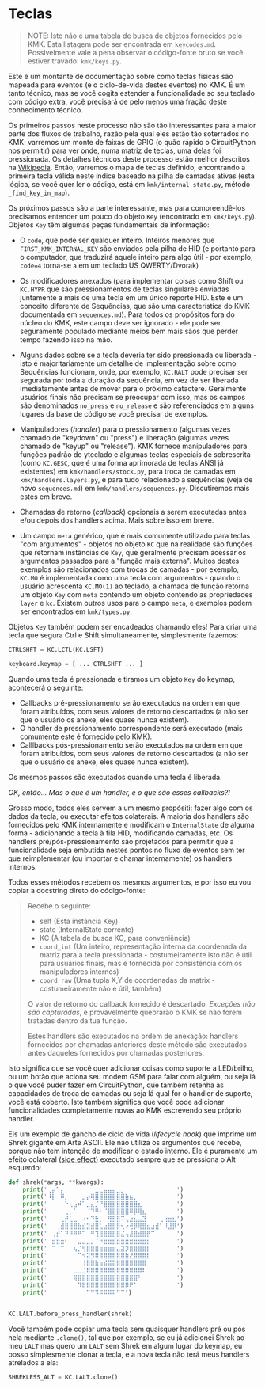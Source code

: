 # Teclas

> NOTE: Isto não é uma tabela de busca de objetos fornecidos pelo KMK. Esta
> listagem pode ser encontrada em `keycodes.md`. Possivelmente vale a pena
> observar o código-fonte bruto se você estiver travado: `kmk/keys.py`.

Este é um montante de documentação sobre como teclas físicas são mapeada para
eventos (e o ciclo-de-vida destes eventos) no KMK. É um tanto técnico, mas se
você cogita estender a funcionalidade so seu teclado com código extra, você
precisará de pelo menos uma fração deste conhecimento técnico.

Os primeiros passos neste processo não são tão interessantes para a maior parte
dos fluxos de trabalho, razão pela qual eles estão tão soterrados no KMK:
varremos um monte de faixas de GPIO (o quão rápido o CircuitPython nos permitir)
para ver onde, numa matriz de teclas, uma delas foi pressionada. Os detalhes
técnicos deste processo estão melhor descritos na
[Wikipedia](https://en.wikipedia.org/wiki/Keyboard_matrix_circuit). Então,
varremos o mapa de teclas definido, encontrando a primeira tecla válida neste
índice baseado na pilha de camadas ativas (esta lógica, se você quer ler o
código, está em `kmk/internal_state.py`, método `_find_key_in_map`).

Os próximos passos são a parte interessante, mas para compreendê-los precisamos
entender um pouco do objeto `Key` (encontrado em `kmk/keys.py`). Objetos `Key`
têm algumas peças fundamentais de informação:

* O `code`, que pode ser qualquer inteiro. Inteiros menores que
  `FIRST_KMK_INTERNAL_KEY` são enviados pela pilha de HID (e portanto para o
  computador, que traduzirá aquele inteiro para algo útil - por exemplo,
  `code=4` torna-se `a` em um teclado US QWERTY/Dvorak)

* Os modificadores anexados (para implementar coisas como Shift ou `KC.HYPR` que
  são pressionamentos de teclas singulares enviadas juntamente a mais de uma
  tecla em um único reporte HID. Este é um conceito diferente de Sequências, que
  são uma característica do KMK documentada em `sequences.md`). Para todos os
  propósitos fora do núcleo do KMK, este campo deve ser ignorado - ele pode ser
  seguramente populado mediante meios bem mais sãos que perder tempo fazendo
  isso na mão.
  
* Alguns dados sobre se a tecla deveria ter sido pressionada ou liberada - isto
  é majoritariamente um detalhe de implementação sobre como Sequências
  funcionam, onde, por exemplo, `KC.RALT` pode precisar ser segurada por toda a
  duração da sequência, em vez de ser liberada imediatamente antes de mover para
  o próximo catactere. Geralmente usuários finais não precisam se preocupar com
  isso, mas os campos são denominados `no_press` e `no_release` e são
  referenciados em alguns lugares da base de código se você precisar de
  exemplos.
  
* Manipuladores (*handler*) para o pressionamento (algumas vezes chamado de
  "keydown" ou "press") e liberação (algumas vezes chamado de "keyup" ou
  "release"). KMK fornece manipuladores para funções padrão do yteclado e
  algumas teclas especiais de sobrescrita (como `KC.GESC`, que é uma forma
  aprimorada de teclas ANSI já existentes) em `kmk/handlers/stock.py`, para
  troca de camadas em `kmk/handlers.layers.py`, e para tudo relacionado a
  sequências (veja de novo `sequences.md`) em
  `kmk/handlers/sequences.py`. Discutiremos mais estes em breve.
  
* Chamadas de retorno (*callback*) opcionais a serem executadas antes e/ou
  depois dos handlers acima. Mais sobre isso em breve.
  
* Um campo `meta` genérico, que é mais comumente utilizado para teclas "com
  argumentos" - objetos no objeto `KC` que na realidade são funções que retornam
  instâncias de `Key`, que geralmente precisam acessar os argumentos passados
  para a "função mais externa". Muitos destes exemplos são relacionados com
  trocas de camadas - por exemplo, `KC.MO` é implementada como uma tecla com
  argumentos - quando o usuário acrescenta `KC.MO(1)` ao teclado, a chamada de
  função retorna um objeto `Key` com `meta` contendo um objeto contendo as
  propriedades `layer` e `kc`. Existem outros usos para o campo `meta`, e
  exemplos podem ser encontrados em `kmk/types.py`.
  
Objetos `Key` também podem ser encadeados chamando eles! Para criar uma tecla
que segura Ctrl e Shift simultaneamente, simplesmente fazemos:

```python
CTRLSHFT = KC.LCTL(KC.LSFT)

keyboard.keymap = [ ... CTRLSHFT ... ]
```

Quando uma tecla é pressionada e tiramos um objeto `Key` do keymap, acontecerá o
seguinte:

- Callbacks pré-pressionamento serão executados na ordem em que foram
  atribuídos, com seus valores de retorno descartados (a não ser que o usuário
  os anexe, eles quase nunca existem).
- O handler de pressionamento correspondente será executado (mais comumente este
  é fornecido pelo KMK).
- Calllbacks pós-pressionamento serão executados na ordem em que foram
  atribuídos, com seus valores de retorno descartados (a não ser que o usuário
  os anexe, eles quase nunca existem).

Os mesmos passos são executados quando uma tecla é liberada.

_OK, então... Mas o que é um handler, e o que são esses callbacks?!_

Grosso modo, todos eles servem a um mesmo propósiti: fazer algo com os dados da
tecla, ou executar efeitos colaterais. A maioria dos handlers são fornecidos
pelo KMK internamente e modificam o `InternalState` de alguma forma -
adicionando a tecla à fila HID, modificando camadas, etc. Os handlers
pré/pós-pressionamento são projetados para permitir que a funcionalidade seja
embutida nestes pontos no fluxo de eventos sem ter que reimplementar (ou
importar e chamar internamente) os handlers internos.

Todos esses métodos recebem os mesmos argumentos, e por isso eu vou copiar a
docstring direto do código-fonte:

> Recebe o seguinte:
> 
> - self (Esta instância Key)
> - state (InternalState corrente)
> - KC (A tabela de busca KC, para conveniência)
> - `coord_int` (Um inteiro, representação interna da coordenada da matriz para
>   a tecla pressionada - costumeiramente isto não é útil para usuários finais,
>   mas é fornecida por consistência com os manipuladores internos)
> - `coord_raw` (Uma tupla X,Y de coordenadas da matrix - costumeiramente não é
>   útil, também)
> 
> O valor de retorno do callback fornecido é descartado. _Exceções não são
> capturadas_, e provavelmente quebrarão o KMK se não forem tratadas dentro da
> tua função.
> 
> Estes handlers são executados na ordem de anexação: handlers fornecidos por
> chamadas anteriores deste método são executados antes daqueles fornecidos por
> chamadas posteriores.

Isto significa que se você quer adicionar coisas como suporte a LED/brilho, ou
um botão que aciona seu modem GSM para falar com alguém, ou seja lá o que você
puder fazer em CircuitPython, que também retenha as capacidades de troca de
camadas ou seja lá qual for o handler de suporte, você está coberto. Isto também
significa que você pode adicionar funcionalidades completamente novas ao KMK
escrevendo seu próprio handler.

Eis um exemplo de gancho de ciclo de vida (*lifecycle hook*) que imprime um
Shrek gigante em Arte ASCII. Ele não utiliza os argumentos que recebe, porque
não tem intenção de modificar o estado interno. Ele é puramente um efeito
colateral ([side
effect](https://en.wikipedia.org/wiki/Side_effect_(computer_science))) executado
sempre que se pressiona o Alt esquerdo:

```python
def shrek(*args, **kwargs):
    print('⢀⡴⠑⡄⠀⠀⠀⠀⠀⠀⠀⣀⣀⣤⣤⣤⣀⡀⠀⠀⠀⠀⠀⠀⠀⠀⠀⠀⠀⠀')
    print('⠸⡇⠀⠿⡀⠀⠀⠀⣀⡴⢿⣿⣿⣿⣿⣿⣿⣿⣷⣦⡀⠀⠀⠀⠀⠀⠀⠀⠀⠀')
    print('⠀⠀⠀⠀⠑⢄⣠⠾⠁⣀⣄⡈⠙⣿⣿⣿⣿⣿⣿⣿⣿⣆⠀⠀⠀⠀⠀⠀⠀⠀')
    print('⠀⠀⠀⠀⢀⡀⠁⠀⠀⠈⠙⠛⠂⠈⣿⣿⣿⣿⣿⠿⡿⢿⣆⠀⠀⠀⠀⠀⠀⠀')
    print('⠀⠀⠀⢀⡾⣁⣀⠀⠴⠂⠙⣗⡀⠀⢻⣿⣿⠭⢤⣴⣦⣤⣹⠀⠀⠀⢀⢴⣶⣆')
    print('⠀⠀⢀⣾⣿⣿⣿⣷⣮⣽⣾⣿⣥⣴⣿⣿⡿⢂⠔⢚⡿⢿⣿⣦⣴⣾⠁⠸⣼⡿')
    print('⠀⢀⡞⠁⠙⠻⠿⠟⠉⠀⠛⢹⣿⣿⣿⣿⣿⣌⢤⣼⣿⣾⣿⡟⠉⠀⠀⠀⠀⠀')
    print('⠀⣾⣷⣶⠇⠀⠀⣤⣄⣀⡀⠈⠻⣿⣿⣿⣿⣿⣿⣿⣿⣿⣿⡇⠀⠀⠀⠀⠀⠀')
    print('⠀⠉⠈⠉⠀⠀⢦⡈⢻⣿⣿⣿⣶⣶⣶⣶⣤⣽⡹⣿⣿⣿⣿⡇⠀⠀⠀⠀⠀⠀')
    print('⠀⠀⠀⠀⠀⠀⠀⠉⠲⣽⡻⢿⣿⣿⣿⣿⣿⣿⣷⣜⣿⣿⣿⡇⠀⠀⠀⠀⠀⠀')
    print('⠀⠀⠀⠀⠀⠀⠀⠀⢸⣿⣿⣷⣶⣮⣭⣽⣿⣿⣿⣿⣿⣿⣿⠀⠀⠀⠀⠀⠀⠀')
    print('⠀⠀⠀⠀⠀⠀⣀⣀⣈⣿⣿⣿⣿⣿⣿⣿⣿⣿⣿⣿⣿⣿⠇⠀⠀⠀⠀⠀⠀⠀')
    print('⠀⠀⠀⠀⠀⠀⢿⣿⣿⣿⣿⣿⣿⣿⣿⣿⣿⣿⣿⣿⣿⠃⠀⠀⠀⠀⠀⠀⠀⠀')
    print('⠀⠀⠀⠀⠀⠀⠀⠹⣿⣿⣿⣿⣿⣿⣿⣿⣿⣿⡿⠟⠁⠀⠀⠀⠀⠀⠀⠀⠀⠀')
    print('⠀⠀⠀⠀⠀⠀⠀⠀⠀⠉⠛⠻⠿⠿⠿⠿⠛⠉')


KC.LALT.before_press_handler(shrek)
```

Você também pode copiar uma tecla sem quaisquer handlers pré ou pós nela
mediante `.clone()`, tal que por exemplo, se eu já adicionei Shrek ao meu `LALT`
mas quero um `LALT` sem Shrek em algum lugar do keymap, eu posso simplesmente
clonar a tecla, e a nova tecla não terá meus handlers atrelados a ela:

```python
SHREKLESS_ALT = KC.LALT.clone()
```
